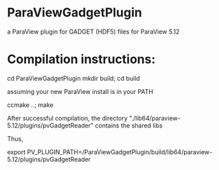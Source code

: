 # ParaViewGadgetPlugin
a ParaView plugin for GADGET (HDF5) files for ParaView 5.12

# Compilation instructions:
 
cd ParaViewGadgetPlugin
mkdir build; cd build

assuming your new ParaView install is in your PATH

ccmake ..; make

After successful compilation, the directory "./lib64/paraview-5.12/plugins/pvGadgetReader" contains the shared libs

Thus,

export PV_PLUGIN_PATH=<your-path-to>/ParaViewGadgetPlugin/build/lib64/paraview-5.12/plugins/pvGadgetReader

